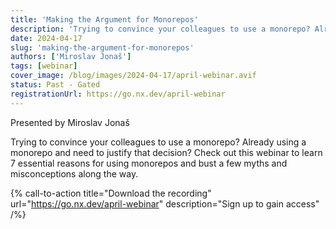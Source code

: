 ```yaml
---
title: 'Making the Argument for Monorepos'
description: 'Trying to convince your colleagues to use a monorepo? Already using a monorepo and need to justify that decision? Check out this webinar to learn 7 essential reasons for using monorepos and bust a few myths and misconceptions along the way.'
date: 2024-04-17
slug: 'making-the-argument-for-monorepos'
authors: ['Miroslav Jonaš']
tags: [webinar]
cover_image: /blog/images/2024-04-17/april-webinar.avif
status: Past - Gated
registrationUrl: https://go.nx.dev/april-webinar
---
```


Presented by Miroslav Jonaš

Trying to convince your colleagues to use a monorepo? Already using a monorepo and need to justify that decision? Check out this webinar to learn 7 essential reasons for using monorepos and bust a few myths and misconceptions along the way.

{% call-to-action title="Download the recording" url="https://go.nx.dev/april-webinar" description="Sign up to gain access" /%}
